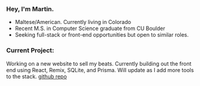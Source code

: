 <h3 align="left">Hey, I'm Martin.</h3>
<ul>
  <li align="left">Maltese/American. Currently living in Colorado</li>
  <li align="left">Recent M.S. in Computer Science graduate from CU Boulder</li>
  <li align="left">Seeking full-stack or front-end opportunities but open to similar roles.</li>
</ul>


<h3 align="left">Current Project:</h3>
<p align="left">
Working on a new website to sell my beats. Currently building out the front end using React, Remix, SQLite, and Prisma. Will update as I add more tools to the stack.
<a href="https://github.com/martin-bartolo/yesok-website" target="blank">github repo</a>
</p>
